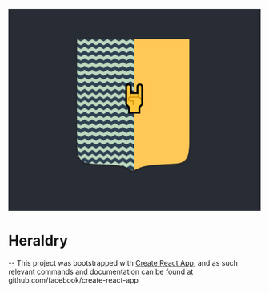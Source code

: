 ![party per pale!](https://github.com/stockHuman/heraldry/raw/master/public/readme.png)

# Heraldry


--
This project was bootstrapped with [Create React App](https://github.com/facebook/create-react-app), and as such relevant commands and documentation can be found at github.com/facebook/create-react-app
